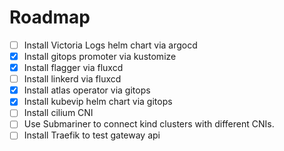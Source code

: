 # Roadmap

- [ ] Install Victoria Logs helm chart via argocd
- [x] Install gitops promoter via kustomize
- [x] Install flagger via fluxcd
- [ ] Install linkerd via fluxcd
- [x] Install atlas operator via gitops
- [x] Install kubevip helm chart via gitops
- [ ] Install cilium CNI
- [ ] Use Submariner to connect kind clusters with different CNIs.
- [ ] Install Traefik to test gateway api
